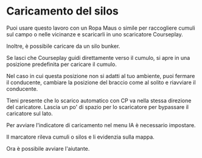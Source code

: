 # Caricamento del silos

  
  
Puoi usare questo lavoro con un Ropa Maus o simile per raccogliere cumuli sul campo o nelle vicinanze e scaricarli in uno scaricatore Courseplay.  
  
Inoltre, è possibile caricare da un silo bunker.  
  
  
  
Se lasci che Courseplay guidi direttamente verso il cumulo, si apre in una posizione predefinita per caricare il cumulo.  
  
Nel caso in cui questa posizione non si adatti al tuo ambiente, puoi fermare il conducente, cambiare la posizione del braccio come al solito e riavviare il conducente.  
  
Tieni presente che lo scarico automatico con CP va nella stessa direzione del caricatore. Lascia un po' di spazio per lo scaricatore per bypassare il caricatore sul lato.  
  


  
  
Per avviare l'indicatore di caricamento nel menu IA è necessario impostare.  
  
Il marcatore rileva cumuli o silos e li evidenzia sulla mappa.  
  
Ora è possibile avviare l'aiutante.  
  


